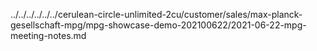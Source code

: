 ../../../../../../cerulean-circle-unlimited-2cu/customer/sales/max-planck-gesellschaft-mpg/mpg-showcase-demo-202100622/2021-06-22-mpg-meeting-notes.md